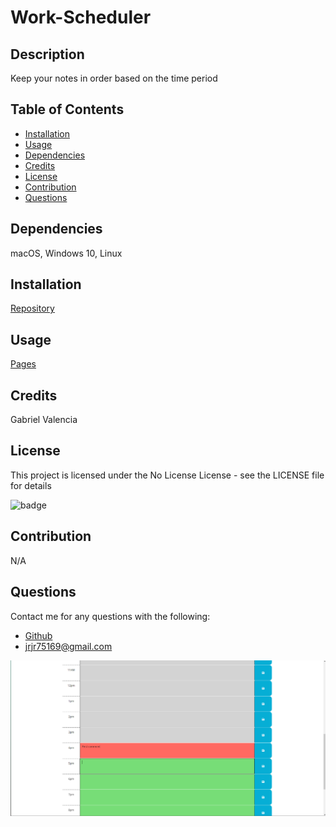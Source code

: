 # Work-Scheduler
      
  ## Description
    
  Keep your notes in order based on the time period
    
  ## Table of Contents
    
  - [Installation](#installation)
  - [Usage](#usage)
  - [Dependencies](#dependencies)
  - [Credits](#credits)
  - [License](#license)
  - [Contribution](#contribution)
  - [Questions](#questions)
    
  ## Dependencies
    
  macOS, Windows 10, Linux
    
  ## Installation
    
  [Repository](https://github.com/Gabriel-V75169/Work-Scheduler)
    
  ## Usage
    
  [Pages](https://gabriel-v75169.github.io/Work-Scheduler/)
    
  ## Credits
    
  Gabriel Valencia
    
  ## License
    
  This project is licensed under the No License License - see the LICENSE file for details 
    
  ![badge](https://img.shields.io/badge/License-No%20License-blue)
    
  ## Contribution
    
  N/A
    
  ## Questions
  Contact me for any questions with the following:
  - [Github](https://github.com/Gabriel-V75169)
  - [jrjr75169@gmail.com]()



![Final Product](Screenshot%20(2).png)